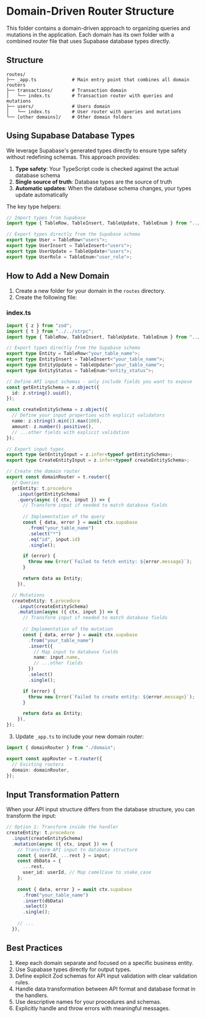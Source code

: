 # Domain-Driven Router Structure

This folder contains a domain-driven approach to organizing queries and mutations in the application. Each domain has its own folder with a combined router file that uses Supabase database types directly.

## Structure

```
routes/
├── _app.ts             # Main entry point that combines all domain routers
├── transactions/       # Transaction domain
│   └── index.ts        # Transaction router with queries and mutations
├── users/              # Users domain
│   └── index.ts        # User router with queries and mutations
└── [other domains]/    # Other domain folders
```

## Using Supabase Database Types

We leverage Supabase's generated types directly to ensure type safety without redefining schemas. This approach provides:

1. **Type safety**: Your TypeScript code is checked against the actual database schema
2. **Single source of truth**: Database types are the source of truth
3. **Automatic updates**: When the database schema changes, your types update automatically

The key type helpers:

```typescript
// Import types from Supabase
import type { TableRow, TableInsert, TableUpdate, TableEnum } from "../../utils/supabase-schema";

// Export types directly from the Supabase schema
export type User = TableRow<"users">;
export type UserInsert = TableInsert<"users">;
export type UserUpdate = TableUpdate<"users">;
export type UserRole = TableEnum<"user_role">;
```

## How to Add a New Domain

1. Create a new folder for your domain in the `routes` directory.
2. Create the following file:

### index.ts
```typescript
import { z } from "zod";
import { t } from "../../strpc";
import type { TableRow, TableInsert, TableUpdate, TableEnum } from "../../utils/supabase-schema";

// Export types directly from the Supabase schema
export type Entity = TableRow<"your_table_name">;
export type EntityInsert = TableInsert<"your_table_name">;
export type EntityUpdate = TableUpdate<"your_table_name">;
export type EntityStatus = TableEnum<"entity_status">;

// Define API input schemas - only include fields you want to expose
const getEntitySchema = z.object({
  id: z.string().uuid(),
});

const createEntitySchema = z.object({
  // Define your input properties with explicit validators
  name: z.string().min(1).max(100),
  amount: z.number().positive(),
  // ...other fields with explicit validation
});

// Export input types
export type GetEntityInput = z.infer<typeof getEntitySchema>;
export type CreateEntityInput = z.infer<typeof createEntitySchema>;

// Create the domain router
export const domainRouter = t.router({
  // Queries
  getEntity: t.procedure
    .input(getEntitySchema)
    .query(async ({ ctx, input }) => {
      // Transform input if needed to match database fields
      
      // Implementation of the query
      const { data, error } = await ctx.supabase
        .from("your_table_name")
        .select("*")
        .eq("id", input.id)
        .single();

      if (error) {
        throw new Error(`Failed to fetch entity: ${error.message}`);
      }

      return data as Entity;
    }),

  // Mutations
  createEntity: t.procedure
    .input(createEntitySchema)
    .mutation(async ({ ctx, input }) => {
      // Transform input if needed to match database fields
      
      // Implementation of the mutation
      const { data, error } = await ctx.supabase
        .from("your_table_name")
        .insert({
          // Map input to database fields
          name: input.name,
          // ...other fields
        })
        .select()
        .single();

      if (error) {
        throw new Error(`Failed to create entity: ${error.message}`);
      }

      return data as Entity;
    }),
});
```

3. Update `_app.ts` to include your new domain router:

```typescript
import { domainRouter } from "./domain";

export const appRouter = t.router({
  // Existing routers
  domain: domainRouter,
});
```

## Input Transformation Pattern

When your API input structure differs from the database structure, you can transform the input:

```typescript
// Option 1: Transform inside the handler
createEntity: t.procedure
  .input(createEntitySchema)
  .mutation(async ({ ctx, input }) => {
    // Transform API input to database structure
    const { userId, ...rest } = input;
    const dbData = {
      ...rest,
      user_id: userId, // Map camelCase to snake_case
    };
    
    const { data, error } = await ctx.supabase
      .from("your_table_name")
      .insert(dbData)
      .select()
      .single();
      
    // ...
  }),
```

## Best Practices

1. Keep each domain separate and focused on a specific business entity.
2. Use Supabase types directly for output types.
3. Define explicit Zod schemas for API input validation with clear validation rules.
4. Handle data transformation between API format and database format in the handlers.
5. Use descriptive names for your procedures and schemas.
6. Explicitly handle and throw errors with meaningful messages. 
